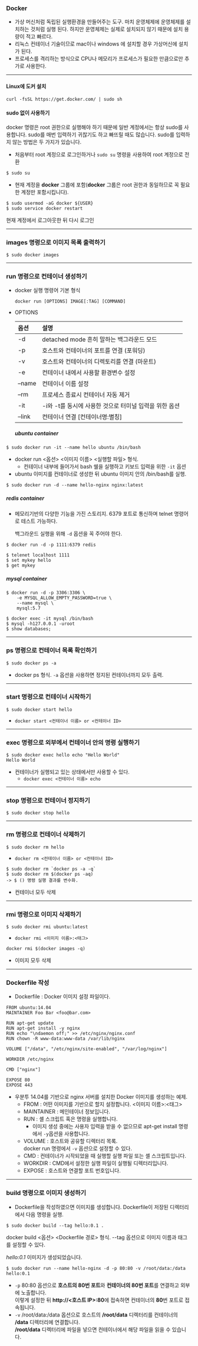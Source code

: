 ### Docker

* 가상 머신처럼 독립된 실행환경을 만들어주는 도구. 마치 운영체제에 운영체제를 설치하는 것처럼 실행 된다. 하지만 운영체제는 실제로 설치되지 않기 때문에 설치 용량이 적고 빠르다.
* 리눅스 컨테이너 기술이므로 mac이나 windows 에 설치할 경우 가상머신에 설치가 된다.
* 프로세스를 격리하는 방식으로 CPU나 메모리가 프로세스가 필요한 만큼으로만 추가로 사용한다.

---

#### Linux에 도커 설치

```shell
curl -fsSL https://get.docker.com/ | sudo sh
```

#### sudo 없이 사용하기

docker 명령은 root 권한으로 실행해야 하기 때문에 일반 계정에서는 항상 sudo를 사용합니다. sudo를 매번 입력하기 귀찮기도 하고 빠뜨릴 때도 많습니다. sudo를 입력하지 않는 방법은 두 가지가 있습니다.

- 처음부터 root 계정으로 로그인하거나 `sudo su` 명령을 사용하여 root 계정으로 전환

```shell
$ sudo su
```

- 현재 계정을 **docker** 그룹에 포함(**docker** 그룹은 root 권한과 동일하므로 꼭 필요한 계정만 포함시킵니다).

```shell
$ sudo usermod -aG docker ${USER}
$ sudo service docker restart
```

현재 계정에서 로그아웃한 뒤 다시 로그인

---

### images 명령으로 이미지 목록 출력하기

```shell
$ sudo docker images
```

---

### run 명령으로 컨테이너 생성하기

* docker 실행 명령어 기본 형식

  `docker run [OPTIONS] IMAGE[:TAG] [COMMAND]`

* OPTIONS

  | 옵션  | 설명                                                   |
  | :---- | :----------------------------------------------------- |
  | -d    | detached mode 흔히 말하는 백그라운드 모드              |
  | -p    | 호스트와 컨테이너의 포트를 연결 (포워딩)               |
  | -v    | 호스트와 컨테이너의 디렉토리를 연결 (마운트)           |
  | -e    | 컨테이너 내에서 사용할 환경변수 설정                   |
  | –name | 컨테이너 이름 설정                                     |
  | –rm   | 프로세스 종료시 컨테이너 자동 제거                     |
  | -it   | -i와 -t를 동시에 사용한 것으로 터미널 입력을 위한 옵션 |
  | –link | 컨테이너 연결 [컨테이너명:별칭]                        |

  ##### ubuntu container

```shell
$ sudo docker run -it --name hello ubuntu /bin/bash
```

* docker run <옵션> <이미지 이름> <실행할 파일> 형식.
  * 컨테이너 내부에 들어가서 bash 쉘을 실행하고 키보드 입력을 위한 `-it` 옵션
* ubuntu 이미지를 컨테이너로 생성한 뒤 ubuntu 이미지 안의 /bin/bash를 실행.

```shell
$ sudo docker run -d --name hello-nginx nginx:latest
```

##### 		redis container 

* 메모리기반의 다양한 기능을 가진 스토리지. 6379 포트로 통신하며 telnet 명령어로 테스트 가능하다.</br>

  백그라운드 실행을 위해 `-d` 옵션을 꼭 주어야 한다.

```shell
$ docker run -d -p 1111:6379 redis

$ telenet localhost 1111
$ set mykey hello
$ get mykey
```

##### 		mysql container

```shell
$ docker run -d -p 3306:3306 \
	-e MYSQL_ALLOW_EMPTY_PASSWORD=true \
	--name mysql \
	mysql:5.7
	
$ docker exec -it mysql /bin/bash
$ mysql -h127.0.0.1 -uroot
$ show databases;
```

---

### ps 명령으로 컨테이너 목록 확인하기

```shell
$ sudo docker ps -a
```

* docker ps 형식. `-a` 옵션을 사용하면 정지된 컨테이너까지 모두 출력.

---

### start 명령으로 컨테이너 시작하기

```shell
$ sudo docker start hello
```

* `docker start <컨테이너 이름> or <컨테이너 ID>`

---

### exec 명령으로 외부에서 컨테이너 안의 명령 실행하기

```shell
$ sudo docker exec hello echo "Hello World"
Hello World
```

* 컨테이너가 실행되고 있는 상태에서만 사용할 수 있다.
  * `docker exec <컨테이너 이름> echo `

---

### stop 명령으로 컨테이너 정지하기

```shell
$ sudo docker stop hello
```

---

### rm 명령으로 컨테이너 삭제하기

```shell
$ sudo docker rm hello
```

* `docker rm <컨테이너 이름> or <컨테이너 ID>`

```shell
$ sudo docker rm `docker ps -a -q`
$ sudo docker rm $(docker ps -aq)
-> $ () 명령 실행 결과를 변수화.
```

* 컨테이너 모두 삭제

---

### rmi 명령으로 이미지 삭제하기

```shell
$ sudo docker rmi ubuntu:latest
```

* `docker rmi <이미지 이름>:<태그>`

```shell
docker rmi $(docker images -q) 
```

* 이미지 모두 삭제

---

### Dockerfile 작성

* Dockerfile : Docker 이미지 설정 파일이다. 

```shell
FROM ubuntu:14.04
MAINTAINER Foo Bar <foo@bar.com>

RUN apt-get update
RUN apt-get install -y nginx
RUN echo "\ndaemon off;" >> /etc/nginx/nginx.conf
RUN chown -R www-data:www-data /var/lib/nginx

VOLUME ["/data", "/etc/nginx/site-enabled", "/var/log/nginx"]

WORKDIR /etc/nginx

CMD ["nginx"]

EXPOSE 80
EXPOSE 443
```

* 우분투 14.04를 기반으로 nginx 서버를 설치한 Docker 이미지를 생성하는 예제.
  * FROM : 어떤 이미지를 기반으로 할지 설정합니다. <이미지 이름>:<태그>
  * MAINTAINER : 메인테이너 정보입니다.
  * RUN : 셸 스크립트 혹은 명령을 실행합니다.
    * 이미지 생성 중에는 사용자 입력을 받을 수 없으므로 apt-get install 명령에서 `-y`옵션을 사용합니다.
  * VOLUME : 호스트와 공유할 디렉터리 목록.</br>
    docker run 명령에서 `-v` 옵션으로 설정할 수 있다.
  * CMD : 컨테이너가 시작되었을 때 실행할 실행 파일 또는 셸 스크립트입니다.
  * WORKDIR : CMD에서 설정한 실행 파일이 실행될 디렉터리입니다.
  * EXPOSE : 호스트와 연결할 포트 번호입니다.

---

### build 명령으로 이미지 생성하기

* Dockerfile을 작성하였으면 이미지를 생성합니다. Dockerfile이 저장된 디렉터리에서 다음 명령을 실행.

```shell
$ sudo docker build --tag hello:0.1 .
```

docker build <옵션> <Dockerfile 경로> 형식. --tag 옵션으로 이미지 이름과 태그를 설정할 수 있다.

*hello:0.1* 이미지가 생성되었습니다.

```shell
$ sudo docker run --name hello-nginx -d -p 80:80 -v /root/data:/data hello:0.1
```

* `-p` 80:80 옵션으로 **호스트의 80번 포트**와 **컨테이너의 80번 포트**를 연결하고 외부에 노출합니다.</br>
  이렇게 설정한 뒤 **http://<호스트 IP>:80**에 접속하면 컨테이너의 **80**번 포트로 접속됩니다.
* `-v` /root/data:/data 옵션으로 호스트의 **/root/data** 디렉터리를 컨테이너의 **/data** 디렉터리에 연결합니다. </br>
  **/root/data** 디렉터리에 파일을 넣으면 컨테이너에서 해당 파일을 읽을 수 있습니다.

